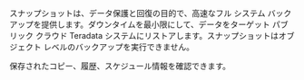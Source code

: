 スナップショットは、データ保護と回復の目的で、高速なフル システム バックアップを提供します。ダウンタイムを最小限にして、データをターゲット パブリック クラウド Teradata システムにリストアします。スナップショットはオブジェクト レベルのバックアップを実行できません。

保存されたコピー、履歴、スケジュール情報を確認できます。
